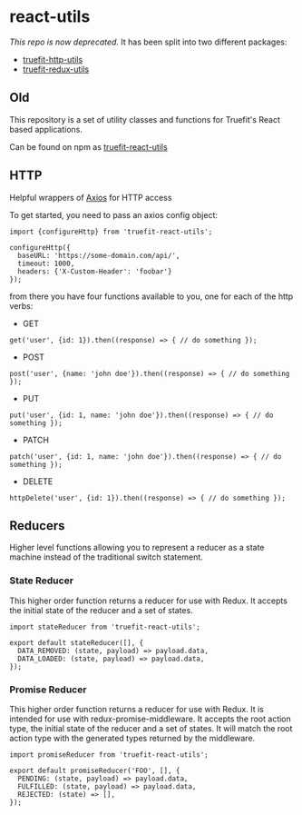 # react-utils

_This repo is now deprecated._ It has been split into two different packages:

- [truefit-http-utils](https://github.com/truefit/http-utils)
- [truefit-redux-utils](https://github.com/truefit/redux-utils)

## Old

This repository is a set of utility classes and functions for Truefit's React based applications.

Can be found on npm as [truefit-react-utils](https://www.npmjs.com/package/truefit-react-utils)

## HTTP

Helpful wrappers of [Axios](https://github.com/mzabriskie/axios) for HTTP access

To get started, you need to pass an axios config object:

```
import {configureHttp} from 'truefit-react-utils';

configureHttp({
  baseURL: 'https://some-domain.com/api/',
  timeout: 1000,
  headers: {'X-Custom-Header': 'foobar'}
});
```

from there you have four functions available to you, one for each of the http verbs:

- GET

```
get('user', {id: 1}).then((response) => { // do something });
```

- POST

```
post('user', {name: 'john doe'}).then((response) => { // do something });
```

- PUT

```
put('user', {id: 1, name: 'john doe'}).then((response) => { // do something });
```

- PATCH

```
patch('user', {id: 1, name: 'john doe'}).then((response) => { // do something });
```

- DELETE

```
httpDelete('user', {id: 1}).then((response) => { // do something });
```

## Reducers

Higher level functions allowing you to represent a reducer as a state machine instead of the traditional switch statement.

### State Reducer

This higher order function returns a reducer for use with Redux. It accepts the initial state of the reducer and a set of states.

```
import stateReducer from 'truefit-react-utils';

export default stateReducer([], {
  DATA_REMOVED: (state, payload) => payload.data,
  DATA_LOADED: (state, payload) => payload.data,
});
```

### Promise Reducer

This higher order function returns a reducer for use with Redux. It is intended for use with redux-promise-middleware. It accepts the root action type, the initial state of the reducer and a set of states. It will match the root action type with the generated types returned by the middleware.

```
import promiseReducer from 'truefit-react-utils';

export default promiseReducer('FOO', [], {
  PENDING: (state, payload) => payload.data,
  FULFILLED: (state, payload) => payload.data,
  REJECTED: (state) => [],
});
```

